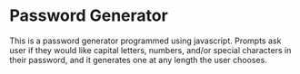 # Password Generator
This is a password generator programmed using javascript. Prompts ask user if they would like capital letters, numbers, and/or special characters in their password, and it generates one at any length the user chooses.


